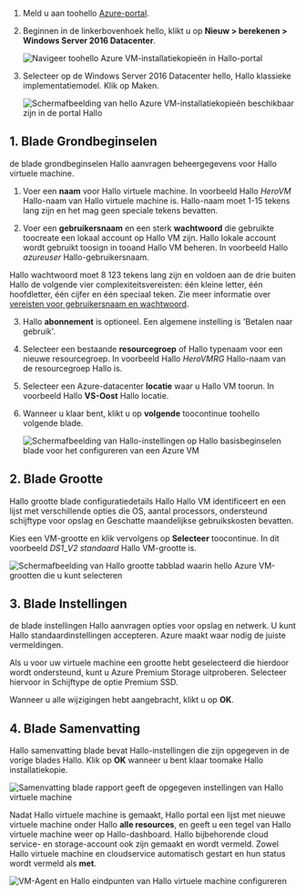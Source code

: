 1. Meld u aan toohello [Azure-portal](https://portal.azure.com).

2. Beginnen in de linkerbovenhoek hello, klikt u op **Nieuw > berekenen > Windows Server 2016 Datacenter**.

    ![Navigeer toohello Azure VM-installatiekopieën in Hallo-portal](./media/virtual-machines-common-portal-create-fqdn/marketplace-new.png)

3. Selecteer op de Windows Server 2016 Datacenter hello, Hallo klassieke implementatiemodel. Klik op Maken.

    ![Schermafbeelding van hello Azure VM-installatiekopieën beschikbaar zijn in de portal Hallo](./media/virtual-machines-common-portal-create-fqdn/deployment-classic-model.png)

## <a name="1-basics-blade"></a>1. Blade Grondbeginselen

de blade grondbeginselen Hallo aanvragen beheergegevens voor Hallo virtuele machine.

1. Voer een **naam** voor Hallo virtuele machine. In voorbeeld Hallo _HeroVM_ Hallo-naam van Hallo virtuele machine is. Hallo-naam moet 1-15 tekens lang zijn en het mag geen speciale tekens bevatten.

2. Voer een **gebruikersnaam** en een sterk **wachtwoord** die gebruikte toocreate een lokaal account op Hallo VM zijn. Hallo lokale account wordt gebruikt toosign in tooand Hallo VM beheren. In voorbeeld Hallo _azureuser_ Hallo-gebruikersnaam.

 Hallo wachtwoord moet 8 123 tekens lang zijn en voldoen aan de drie buiten Hallo de volgende vier complexiteitsvereisten: één kleine letter, één hoofdletter, één cijfer en één speciaal teken. Zie meer informatie over [vereisten voor gebruikersnaam en wachtwoord](../articles/virtual-machines/windows/faq.md).

3. Hallo **abonnement** is optioneel. Een algemene instelling is 'Betalen naar gebruik'.

4. Selecteer een bestaande **resourcegroep** of Hallo typenaam voor een nieuwe resourcegroep. In voorbeeld Hallo _HeroVMRG_ Hallo-naam van de resourcegroep Hallo is.

5. Selecteer een Azure-datacenter **locatie** waar u Hallo VM toorun. In voorbeeld Hallo **VS-Oost** Hallo locatie.

6. Wanneer u klaar bent, klikt u op **volgende** toocontinue toohello volgende blade.

    ![Schermafbeelding van Hallo-instellingen op Hallo basisbeginselen blade voor het configureren van een Azure VM](./media/virtual-machines-common-portal-create-fqdn/basics-blade-classic.png)

## <a name="2-size-blade"></a>2. Blade Grootte

Hallo grootte blade configuratiedetails Hallo Hallo VM identificeert en een lijst met verschillende opties die OS, aantal processors, ondersteund schijftype voor opslag en Geschatte maandelijkse gebruikskosten bevatten.  

Kies een VM-grootte en klik vervolgens op **Selecteer** toocontinue. In dit voorbeeld _DS1_\__V2 standaard_ Hallo VM-grootte is.

  ![Schermafbeelding van Hallo grootte tabblad waarin hello Azure VM-grootten die u kunt selecteren](./media/virtual-machines-common-portal-create-fqdn/vm-size-classic.png)


## <a name="3-settings-blade"></a>3. Blade Instellingen

de blade instellingen Hallo aanvragen opties voor opslag en netwerk. U kunt Hallo standaardinstellingen accepteren. Azure maakt waar nodig de juiste vermeldingen.

Als u voor uw virtuele machine een grootte hebt geselecteerd die hierdoor wordt ondersteund, kunt u Azure Premium Storage uitproberen. Selecteer hiervoor in Schijftype de optie Premium SSD.

Wanneer u alle wijzigingen hebt aangebracht, klikt u op **OK**.

## <a name="4-summary-blade"></a>4. Blade Samenvatting

Hallo samenvatting blade bevat Hallo-instellingen die zijn opgegeven in de vorige blades Hallo. Klik op **OK** wanneer u bent klaar toomake Hallo installatiekopie.

 ![Samenvatting blade rapport geeft de opgegeven instellingen van Hallo virtuele machine](./media/virtual-machines-common-portal-create-fqdn/summary-blade-classic.png)

Nadat Hallo virtuele machine is gemaakt, Hallo portal een lijst met nieuwe virtuele machine onder Hallo **alle resources**, en geeft u een tegel van Hallo virtuele machine weer op Hallo-dashboard. Hallo bijbehorende cloud service- en storage-account ook zijn gemaakt en wordt vermeld. Zowel Hallo virtuele machine en cloudservice automatisch gestart en hun status wordt vermeld als **met**.

 ![VM-Agent en Hallo eindpunten van Hallo virtuele machine configureren](./media/virtual-machines-common-portal-create-fqdn/portal-with-new-vm.png)

